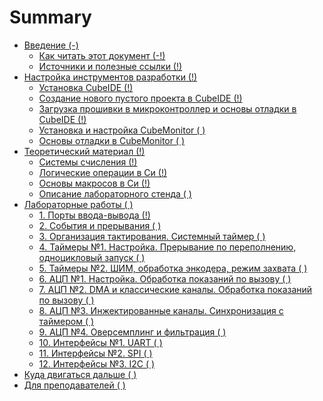 # Summary

- [Введение (-)](./introduction.md)
  - [Как читать этот документ (-!)](./introduction/how_to_read.md)
  - [Источники и полезные ссылки (!)](./introduction/links.md)
- [Настройка инструментов разработки (!)](./dev-tools.md)
  - [Установка CubeIDE (!)](./dev-tools/cudeIDE_install.md)
  - [Создание нового пустого проекта в CubeIDE (!)](./dev-tools/cudeIDE_new_project.md)
  - [Загрузка прошивки в микроконтроллер и основы отладки в CubeIDE (!)](./dev-tools/cudeIDE_debug.md)
  - [Установка и настройка CubeMonitor ( )]()<!--(./dev-tools/cudeMonitor_install.md)-->
  - [Основы отладки в CubeMonitor ( )]()<!--(./dev-tools/cudeMonitor_debug.md)-->
- [Теоретический материал (!)](./theory.md)
  - [Системы счисления (!)](./theory/notations.md)
  - [Логические операции в Си (!)](./theory/C_logic_operations.md)
  - [Основы макросов в Си (!)](./theory/C_macro.md)
  - [Описание лабораторного стенда ( )]()<!--(./theory/stand_design.md)-->
- [Лабораторные работы ( )]()<!--(./manual.md)-->
  - [1. Порты ввода-вывода (!)](./manual/GPIO.md)
  - [2. События и прерывания ( )]()<!--(./manual/interrupts_and_events.md) -->
  - [3. Организация тактирования. Системный таймер ( )]()<!--(./manual/clocking.md) -->
  - [4. Таймеры №1. Настройка. Прерывание по переполнению, одноцикловый запуск ( )]()<!--(./manual/timers_1.md) -->
  - [5. Таймеры №2. ШИМ, обработка энкодера, режим захвата ( )]()<!--(./manual/timers_2.md)  -->
  - [6. АЦП №1. Настройка. Обработка показаний по вызову ( )]()<!--(./manual/ADC_1.md) -->
  - [7. АЦП №2. DMA и классические каналы. Обработка показаний по вызову ( )]()<!--(./manual/ADC_2.md) -->
  - [8. АЦП №3. Инжектированные каналы. Синхронизация с таймером ( )]()<!--(./manual/ADC_3.md) -->
  - [9. АЦП №4. Оверсемплинг и фильтрация ( )]()<!--(./manual/ADC_4.md) -->
  - [10. Интерфейсы №1. UART ( )]()<!--(./manual/UART.md) -->
  - [11. Интерфейсы №2. SPI ( )]()<!--(./manual/SPI.md) -->
  - [12. Интерфейсы №3. I2C ( )]()<!--(./manual/I2C.md) -->
- [Куда двигаться дальше ( )]()<!-- (next_steps.md) -->
- [Для преподавателей ( )]()<!--(./teaching.md) -->